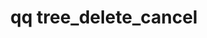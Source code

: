 ---
category: tree
command: tree_delete_cancel
keywords: qq, qq_cli, tree_delete_cancel
optional_options: []
permalink: /qq-cli-command-guide/tree/tree_delete_cancel.html
positional_options:
- help: Directory id
  name: id
  required: true
sidebar: qq_cli_command_reference_sidebar
summary: This section explains how to use the <code>qq tree_delete_cancel</code> command.
synopsis: Cancel delete job
title: qq tree_delete_cancel
usage: qq tree_delete_cancel [-h] id
zendesk_source: qq CLI Command Guide

---